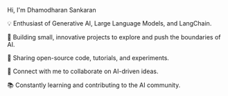 Hi, I'm Dhamodharan Sankaran

💡 Enthusiast of Generative AI, Large Language Models, and LangChain.

🚀 Building small, innovative projects to explore and push the boundaries of AI.

🌟 Sharing open-source code, tutorials, and experiments.

🔗 Connect with me to collaborate on AI-driven ideas.

📚 Constantly learning and contributing to the AI community.

<!---
dhamosankaran/dhamosankaran is a ✨ special ✨ repository because its `README.md` (this file) appears on your GitHub profile.
You can click the Preview link to take a look at your changes.
--->

